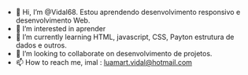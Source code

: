 - 👋 Hi, I’m @Vidal68. Estou aprendendo desenvolvimento responsivo e desenvolvimento Web.
- 👀 I’m interested in aprender 
- 🌱 I’m currently learning HTML, javascript, CSS, Payton estrutura de dados e outros.
- 💞️ I’m looking to collaborate on desenvolvimento de  projetos.
- 📫 How to reach me, imal : luamart.vidal@hotmail.com

<!---
Vidal68/Vidal68 is a ✨ special ✨ repository because its `README.md` (this file) appears on your GitHub profile.
You can click the Preview link to take a look at your changes.
--->
